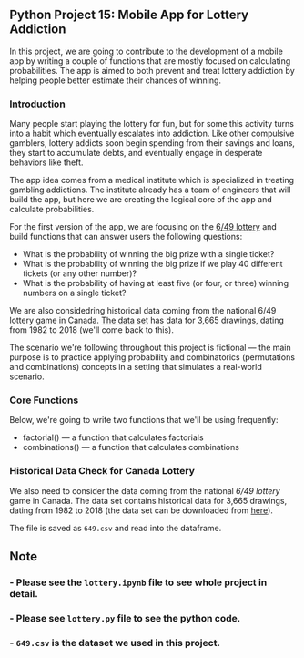 ## Python Project 15: Mobile App for Lottery Addiction
In this project, we are going to contribute to the development of a mobile app by writing a couple of functions that are mostly focused on calculating probabilities. The app is aimed to both prevent and treat lottery addiction by helping people better estimate their chances of winning.

### Introduction
Many people start playing the lottery for fun, but for some this activity turns into a habit which eventually escalates into addiction. Like other compulsive gamblers, lottery addicts soon begin spending from their savings and loans, they start to accumulate debts, and eventually engage in desperate behaviors like theft.

The app idea comes from a medical institute which is specialized in treating gambling addictions. The institute already has a team of engineers that will build the app, but here we are creating the logical core of the app and calculate probabilities. 

For the first version of the app, we are focusing on the [6/49 lottery](https://en.wikipedia.org/wiki/Lotto_6/49) and build functions that can answer users the following questions:

- What is the probability of winning the big prize with a single ticket?
- What is the probability of winning the big prize if we play 40 different tickets (or any other number)?
- What is the probability of having at least five (or four, or three) winning numbers on a single ticket?

We are also considedring historical data coming from the national 6/49 lottery game in Canada. [The data set](https://www.kaggle.com/datascienceai/lottery-dataset) has data for 3,665 drawings, dating from 1982 to 2018 (we'll come back to this).

The scenario we're following throughout this project is fictional — the main purpose is to practice applying probability and combinatorics (permutations and combinations) concepts in a setting that simulates a real-world scenario.

### Core Functions
Below, we're going to write two functions that we'll be using frequently:

- factorial() — a function that calculates factorials
- combinations() — a function that calculates combinations

### Historical Data Check for Canada Lottery
We also need to consider the data coming from the national _6/49 lottery_ game in Canada. The data set contains historical data for 3,665 drawings, dating from 1982 to 2018 (the data set can be downloaded from [here](https://www.kaggle.com/datascienceai/lottery-dataset)).

The file is saved as `649.csv` and read into the dataframe.

## Note
### - Please see the `lottery.ipynb` file to see whole project in detail.
### - Please see `lottery.py` file to see the python code.
### - `649.csv` is the dataset we used in this project.
